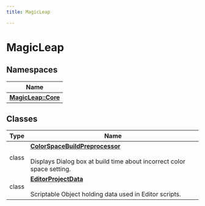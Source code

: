 ```yaml
---
title: MagicLeap

---
```


# MagicLeap





## Namespaces

| Name           |
| -------------- |
| **[MagicLeap::Core](/versioned_docs/version-22-Mar-2023/unity-api/api/MagicLeap.Core/MagicLeap.Core.md)**  |

## Classes

| Type               | Name           |
| -------------- | -------------- |
| class | **[ColorSpaceBuildPreprocessor](/versioned_docs/version-22-Mar-2023/unity-api/api/MagicLeap/MagicLeap.ColorSpaceBuildPreprocessor.md)** <br></br>Displays Dialog box at build time about incorrect color space setting.  |
| class | **[EditorProjectData](/versioned_docs/version-22-Mar-2023/unity-api/api/MagicLeap/MagicLeap.EditorProjectData.md)** <br></br>Scriptable Object holding data used in Editor scripts.  |








